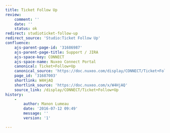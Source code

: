 ```yaml
---
title: Ticket Follow Up
review:
    comment: ''
    date: ''
    status: ok
redirect: studioticket-follow-up
redirect_source: 'Studio:Ticket Follow Up'
confluence:
    ajs-parent-page-id: '31686987'
    ajs-parent-page-title: Support / JIRA
    ajs-space-key: CONNECT
    ajs-space-name: Nuxeo Connect Portal
    canonical: Ticket+Follow+Up
    canonical_source: 'https://doc.nuxeo.com/display/CONNECT/Ticket+Follow+Up'
    page_id: '31687003'
    shortlink: W4HjAQ
    shortlink_source: 'https://doc.nuxeo.com/x/W4HjAQ'
    source_link: /display/CONNECT/Ticket+Follow+Up
history:
    - 
        author: Manon Lumeau
        date: '2016-07-12 09:49'
        message: ''
        version: '1'

---
```

